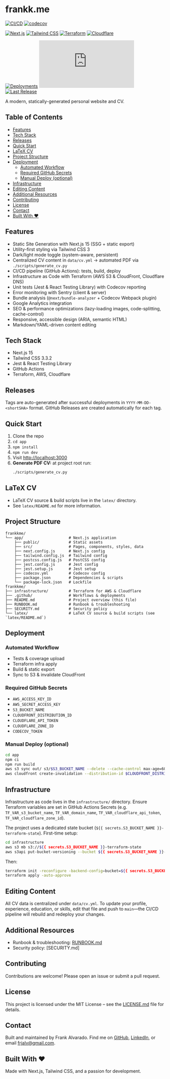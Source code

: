# frankk.me

<!-- Badges: CI/CD, coverage, dependencies, bundle size, tech, infra, deployments, status, releases -->
[![CI/CD](https://github.com/frank-alvarado/frankkme/actions/workflows/ci-cd.yml/badge.svg)](https://github.com/frank-alvarado/frankkme/actions/workflows/ci-cd.yml) [![codecov](https://codecov.io/gh/frank-alvarado/frankkme/graph/badge.svg?token=ZKIJLTCRF3)](https://codecov.io/gh/frank-alvarado/frankkme)

[![Next.js](https://img.shields.io/badge/Next.js-15.3.1-black?logo=next.js)](https://nextjs.org/) [![Tailwind CSS](https://img.shields.io/badge/Tailwind%20CSS-3.3.2-blue?logo=tailwind-css)](https://tailwindcss.com/) [![Terraform](https://img.shields.io/badge/Terraform-1.5.0-623ce4?logo=terraform)](https://www.terraform.io/) [![Cloudflare](https://img.shields.io/badge/Cloudflare-enabled-orange?logo=cloudflare)](https://cloudflare.com/) 

[![Deployments](https://img.shields.io/github/deployments/frank-alvarado/frankkme/production?label=Production&logo=github)](https://github.com/frank-alvarado/frankkme/deployments?environment=production) [![Website Status](https://img.shields.io/website-up-down-green-red/https/frankk.me?label=frankk.me)](https://frankk.me) [![Last Release](https://img.shields.io/github/release-date/frank-alvarado/frankkme?label=Last%20Release&logo=github)](https://github.com/frank-alvarado/frankkme/releases)

A modern, statically-generated personal website and CV.

## Table of Contents
- [Features](#features)
- [Tech Stack](#tech-stack)
- [Releases](#releases)
- [Quick Start](#quick-start)
- [LaTeX CV](#latex-cv)
- [Project Structure](#project-structure)
- [Deployment](#deployment)
  - [Automated Workflow](#automated-workflow)
  - [Required GitHub Secrets](#required-github-secrets)
  - [Manual Deploy (optional)](#manual-deploy-optional)
- [Infrastructure](#infrastructure)
- [Editing Content](#editing-content)
- [Additional Resources](#additional-resources)
- [Contributing](#contributing)
- [License](#license)
- [Contact](#contact)
- [Built With ❤️](#built-with-️️)

## Features
- Static Site Generation with Next.js 15 (SSG + static export)
- Utility-first styling via Tailwind CSS 3
- Dark/light mode toggle (system-aware, persistent)
- Centralized CV content in `data/cv.yml` → automated PDF via `./scripts/generate_cv.py`
- CI/CD pipeline (GitHub Actions): tests, build, deploy
- Infrastructure as Code with Terraform (AWS S3 & CloudFront, Cloudflare DNS)
- Unit tests (Jest & React Testing Library) with Codecov reporting
- Error monitoring with Sentry (client & server)
- Bundle analysis (`@next/bundle-analyzer` + Codecov Webpack plugin)
- Google Analytics integration
- SEO & performance optimizations (lazy-loading images, code-splitting, cache-control)
- Responsive, accessible design (ARIA, semantic HTML)
- Markdown/YAML-driven content editing

## Tech Stack
- Next.js 15
- Tailwind CSS 3.3.2
- Jest & React Testing Library
- GitHub Actions
- Terraform, AWS, Cloudflare

## Releases
Tags are auto-generated after successful deployments in `YYYY-MM-DD-<shortSHA>` format.
GitHub Releases are created automatically for each tag.

## Quick Start
1. Clone the repo
2. `cd app`
3. `npm install`
4. `npm run dev`
5. Visit [http://localhost:3000](http://localhost:3000)
6. **Generate PDF CV:** at project root run:
   ```bash
   ./scripts/generate_cv.py
   ```

## LaTeX CV
- LaTeX CV source & build scripts live in the `latex/` directory.
- See `latex/README.md` for more information.

## Project Structure
```plaintext
frankkme/
└── app/                    # Next.js application
    ├── public/             # Static assets
    ├── src/                # Pages, components, styles, data
    ├── next.config.js      # Next.js config
    ├── tailwind.config.js  # Tailwind config
    ├── postcss.config.js   # PostCSS config
    ├── jest.config.js      # Jest config
    ├── jest.setup.js       # Jest setup
    ├── codecov.yml         # Codecov config
    ├── package.json        # Dependencies & scripts
    └── package-lock.json   # Lockfile
frankkme/
├── infrastructure/         # Terraform for AWS & Cloudflare
├── .github/                # Workflows & deployments
├── README.md               # Project overview (this file)
├── RUNBOOK.md              # Runbook & troubleshooting
├── SECURITY.md             # Security policy
└── latex/                  # LaTeX CV source & build scripts (see `latex/README.md`)

```

## Deployment
### Automated Workflow
- Tests & coverage upload
- Terraform infra apply
- Build & static export
- Sync to S3 & invalidate CloudFront

### Required GitHub Secrets
- `AWS_ACCESS_KEY_ID`
- `AWS_SECRET_ACCESS_KEY`
- `S3_BUCKET_NAME`
- `CLOUDFRONT_DISTRIBUTION_ID`
- `CLOUDFLARE_API_TOKEN`
- `CLOUDFLARE_ZONE_ID`
- `CODECOV_TOKEN`

### Manual Deploy (optional)
```bash
cd app
npm ci
npm run build
aws s3 sync out/ s3/$S3_BUCKET_NAME --delete --cache-control max-age=60
aws cloudfront create-invalidation --distribution-id $CLOUDFRONT_DISTRIBUTION_ID --paths '/*'
```

## Infrastructure
Infrastructure as code lives in the `infrastructure/` directory. Ensure Terraform variables are set in GitHub Actions Secrets (e.g. `TF_VAR_s3_bucket_name`, `TF_VAR_domain_name`, `TF_VAR_cloudflare_api_token`, `TF_VAR_cloudflare_zone_id`).

The project uses a dedicated state bucket (`${{ secrets.S3_BUCKET_NAME }}-terraform-state`). First-time setup:
```bash
cd infrastructure
aws s3 mb s3://${{ secrets.S3_BUCKET_NAME }}-terraform-state
aws s3api put-bucket-versioning --bucket ${{ secrets.S3_BUCKET_NAME }}-terraform-state --versioning-configuration Status=Enabled
```
Then:
```bash
terraform init -reconfigure -backend-config=bucket=${{ secrets.S3_BUCKET_NAME }}-terraform-state -backend-config=region=us-east-1
terraform apply -auto-approve
```

## Editing Content
All CV data is centralized under `data/cv.yml`. To update your profile, experience, education, or skills, edit that file and push to `main`—the CI/CD pipeline will rebuild and redeploy your changes.

## Additional Resources
- Runbook & troubleshooting: [RUNBOOK.md](RUNBOOK.md)
- Security policy: [SECURITY.md]

## Contributing
Contributions are welcome! Please open an issue or submit a pull request.

## License
This project is licensed under the MIT License – see the [LICENSE.md](LICENSE.md) file for details.

## Contact
Built and maintained by Frank Alvarado. Find me on [GitHub](https://github.com/frank-alvarado), [LinkedIn](https://www.linkedin.com/in/fralvarado), or email frjalv@gmail.com.

## Built With ❤️
Made with Next.js, Tailwind CSS, and a passion for development.
